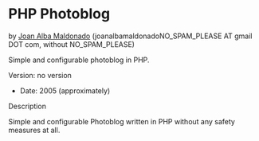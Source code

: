 PHP Photoblog
============== 
by [Joan Alba Maldonado](https://joanalbamaldonado.com/) (joanalbamaldonadoNO_SPAM_PLEASE AT gmail DOT com, without NO_SPAM_PLEASE)

Simple and configurable photoblog in PHP.

Version: no version 
- Date: 2005 (approximately)


Description

Simple and configurable Photoblog written in PHP without any safety measures at all.